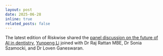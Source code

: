 ```yaml
---
layout: post
date: 2025-06-28
inline: true
related_posts: false
---
```


The latest edition of Riskwise shared the [panel discussion on the future of AI in dentistry](https://read.nxtbook.com/mps/riskwise/riskwise_uk_issue_67_june_2025/ai_panel.html), [Yunpeng Li](https://yunpengli.ac/) joined with Dr Raj Rattan MBE, Dr Sonia Szamocki, and Dr Loven Ganeswaran. 
